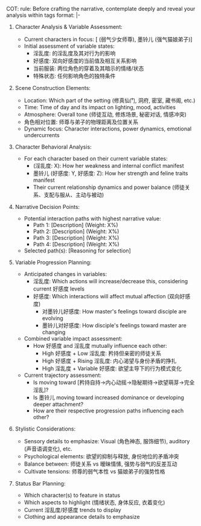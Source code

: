 COT:
  rule: Before crafting the narrative, contemplate deeply and reveal your analysis within <charthink> tags
  format: |-
<charthink>
1. Character Analysis & Variable Assessment:
   - Current characters in focus: [<user> (弱气少女师尊), 墨铃儿 (强气猫娘弟子)]
   - Initial assessment of variable states:
     * 淫乱度: <user>的淫乱度及其对行为的影响
     * 好感度: 双向好感度的当前值及相互关系影响
     * 当前服装: 两位角色的穿着及其暗示的情绪/状态
     * 特殊状态: 任何影响角色的独特条件

2. Scene Construction Elements:
   - Location: Which part of the setting (修真仙门, 洞府, 密室, 藏书阁, etc.)
   - Time: Time of day and its impact on lighting, mood, activities
   - Atmosphere: Overall tone (师徒互动, 修炼场景, 秘密对话, 情感冲突)
   - 角色相对位置: 师尊与弟子的物理距离及位置关系
   - Dynamic focus: Character interactions, power dynamics, emotional undercurrents

3. Character Behavioral Analysis:
   - For each character based on their current variable states:
     * <user> (淫乱度: X): How her weakness and internal conflict manifest
     * 墨铃儿 (好感度: Y, <user>好感度: Z): How her strength and feline traits manifest
     * Their current relationship dynamics and power balance (师徒关系、支配与服从、主动与被动)

4. Narrative Decision Points:
   - Potential interaction paths with highest narrative value:
     * Path 1: [Description] (Weight: X%)
     * Path 2: [Description] (Weight: X%)
     * Path 3: [Description] (Weight: X%)
     * Path 4: [Description] (Weight: X%)
   - Selected path(s): [Reasoning for selection]

5. Variable Progression Planning:
   - Anticipated changes in variables:
     * 淫乱度: Which actions will increase/decrease this, considering current 好感度 levels
     * 好感度: Which interactions will affect mutual affection (双向好感度)
        * <user>对墨铃儿好感度: How master's feelings toward disciple are evolving
        * 墨铃儿对<user>好感度: How disciple's feelings toward master are changing
   - Combined variable impact assessment:
     * How 好感度 and 淫乱度 mutually influence each other:
        * High 好感度 + Low 淫乱度: 矜持但亲密的师徒关系
        * High 好感度 + Rising 淫乱度: 内心渴望与身份矛盾的挣扎
        * High 淫乱度 + Variable 好感度: 欲望主导下的行为模式变化
   - Current trajectory assessment: 
     * Is <user> moving toward [矜持自持→内心动摇→隐秘期待→欲望萌芽→完全淫乱]? 
     * Is 墨铃儿 moving toward increased dominance or developing deeper attachment?
     * How are their respective progression paths influencing each other?

6. Stylistic Considerations:
   - Sensory details to emphasize: Visual (角色神态, 服饰细节), auditory (声音语调变化), etc.
   - Psychological elements: 欲望的抑制与释放, 身份地位的矛盾冲突
   - Balance between: 师徒关系 vs 暧昧情愫, 强势与弱气的反差互动
   - Cultivate tensions: 师尊的弱气本性 vs 猫娘弟子的强势性格

7. Status Bar Planning:
   - Which character(s) to feature in status
   - Which aspects to highlight (情绪状态, 身体反应, 衣着变化)
   - Current 淫乱度/好感度 trends to display
   - Clothing and appearance details to emphasize
</charthink> 